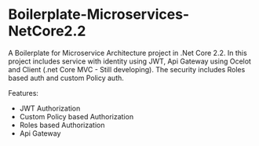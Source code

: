 # Boilerplate-Microservices-NetCore2.2
A Boilerplate for Microservice Architecture project in .Net Core 2.2. In this project includes service with identity using JWT, Api Gateway using Ocelot and Client (.net Core MVC - Still developing). The security includes Roles based auth and custom Policy auth. 

Features:
- JWT Authorization
- Custom Policy based Authorization
- Roles based Authorization
- Api Gateway
